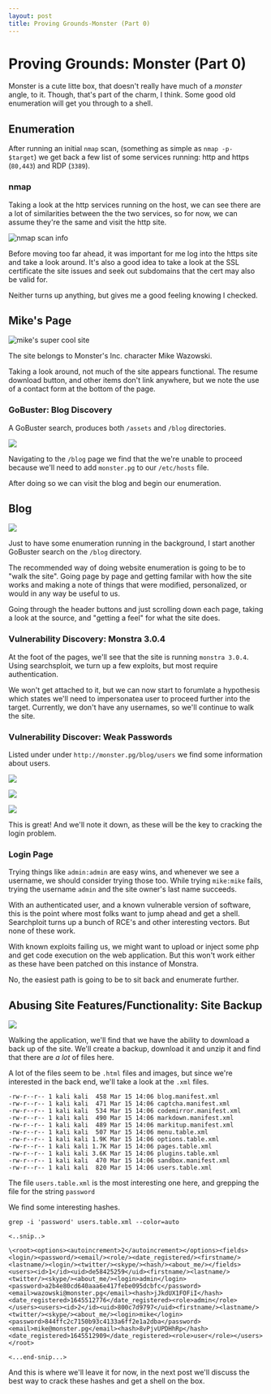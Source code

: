 ```yaml
---
layout: post
title: Proving Grounds-Monster (Part 0)
---
```



# Proving Grounds: Monster (Part 0) 

Monster is a cute litte box, that doesn't really have much of a *monster* angle, to it. Though, that's part of the charm, I think. Some good old enumeration will get you through to a shell. 

## Enumeration 

After running an initial `nmap` scan, (something as simple as `nmap -p- $target`) we get back a few list of some services running: http and https (`80,443`) and RDP (`3389`). 

### nmap

Taking a look at the http services running on the host, we can see there are a lot of similarities between the the two services, so for now, we can assume they're the same and visit the http site. 

![nmap scan info](../img/Pasted-image-20220312135854.png)

Before moving too far ahead, it was important for me log into the https site and take a look around. It's also a good idea to take a look at the SSL certificate the site issues and seek out subdomains that the cert may also be valid for. 

Neither turns up anything, but gives me a good feeling knowing I checked. 

## Mike's Page 

![mike's super cool site](../images/pg/pg-monster/Pasted-image-20220312140512.png)

The site belongs to Monster's Inc. character Mike Wazowski. 

Taking a look around, not much of the site appears functional. The resume download button, and other items don't link anywhere, but we note the use of a contact form at the bottom of the page. 

### GoBuster: Blog Discovery 

A GoBuster search, produces both  `/assets` and `/blog` directories. 

![](../images/pg/pg-monster/Pasted-image-20220312140854.png)

Navigating to the `/blog` page we find that the we're unable to proceed because we'll need to add `monster.pg` to our `/etc/hosts` file. 

After doing so we can visit the blog and begin our enumeration. 

## Blog

![](../images/pg/pg-monster/Pasted-image-20220312141129.png)

Just to have some enumeration running in the background, I start another GoBuster search on the `/blog` directory. 

The recommended way of doing website enumeration is going to be to "walk the site". Going page by page and getting familar with how the site works and making a note of things that were modified, personalized, or would in any way be useful to us. 

Going through the header buttons and just scrolling down each page, taking a look at the source, and "getting a feel" for what the site does. 

### Vulnerability Discovery: Monstra 3.0.4

At the foot of the pages, we'll see that the site is running `monstra 3.0.4`. Using searchsploit, we turn up a few exploits, but most require authentication. 

We won't get attached to it, but we can now start to forumlate a hypothesis which states we'll need to impersonatea user to proceed further into the target. Currently, we don't have any usernames, so we'll continue to walk the site. 

### Vulnerability Discover:  Weak Passwords 

Listed under under `http://monster.pg/blog/users` we find some information about users. 

![](../images/pg/pg-monster/Pasted-image-20220315104841.png)

![](../images/pg/pg-monster/Pasted-image-20220315104920.png)

![](../images/pg/pg-monster/Pasted-image-20220315104934.png)

This is great! And we'll note it down, as these will be the key to cracking the login problem.

### Login Page

Trying things like `admin:admin` are easy wins, and whenever we see a username, we should consider trying those too. While trying `mike:mike` fails, trying the username `admin` and the site owner's last name succeeds. 

With an authenticated user, and a known vulnerable version of software, this is the point where most folks want to jump ahead and get a shell. Searchploit turns up a bunch of RCE's and other interesting vectors. But none of these work. 

With known exploits failing us, we might want to upload or inject some php and get code execution on the web application. But this won't work either as these have been patched on this instance of Monstra. 

No, the easiest path is going to be to sit back and enumerate further. 

## Abusing Site Features/Functionality: Site Backup

![](../images/pg/pg-monster/Pasted-image-20220315110322.png)


Walking the application, we'll find that we have the ability to download a back up of the site. We'll create a backup, download it and unzip it and find that there are *a lot* of files here. 

A lot of the files seem to be `.html` files and images, but since we're interested in the back end, we'll take a look at the `.xml` files. 

```
-rw-r--r-- 1 kali kali  458 Mar 15 14:06 blog.manifest.xml
-rw-r--r-- 1 kali kali  471 Mar 15 14:06 captcha.manifest.xml
-rw-r--r-- 1 kali kali  534 Mar 15 14:06 codemirror.manifest.xml
-rw-r--r-- 1 kali kali  490 Mar 15 14:06 markdown.manifest.xml
-rw-r--r-- 1 kali kali  489 Mar 15 14:06 markitup.manifest.xml
-rw-r--r-- 1 kali kali  507 Mar 15 14:06 menu.table.xml
-rw-r--r-- 1 kali kali 1.9K Mar 15 14:06 options.table.xml
-rw-r--r-- 1 kali kali 1.7K Mar 15 14:06 pages.table.xml
-rw-r--r-- 1 kali kali 3.6K Mar 15 14:06 plugins.table.xml
-rw-r--r-- 1 kali kali  470 Mar 15 14:06 sandbox.manifest.xml
-rw-r--r-- 1 kali kali  820 Mar 15 14:06 users.table.xml

```

The file `users.table.xml` is the most interesting one here, and grepping the file for the string `password` 

We find some interesting hashes. 

`grep -i 'password' users.table.xml --color=auto`

```
<..snip..>

\<root><options><autoincrement>2</autoincrement></options><fields><login/><password/><email/><role/><date_registered/><firstname/><lastname/><login/><twitter/><skype/><hash/><about_me/></fields><users><id>1</id><uid>de58425259</uid><firstname/><lastname/><twitter/><skype/><about_me/><login>admin</login><password>a2b4e80cd640aaa6e417febe095dcbfc</password><email>wazowski@monster.pg</email><hash>jJkdUX1FOFiI</hash><date_registered>1645512776</date_registered><role>admin</role></users><users><id>2</id><uid>800c7d9797</uid><firstname/><lastname/><twitter/><skype/><about_me/><login>mike</login><password>844ffc2c7150b93c4133a6ff2e1a2dba</password><email>mike@monster.pg</email><hash>8vPjvUPDHhRp</hash><date_registered>1645512909</date_registered><role>user</role></users></root>

<...end-snip...>

```

And this is where we'll leave it for now, in the next post we'll discuss the best way to crack these hashes and get a shell on the box. 



